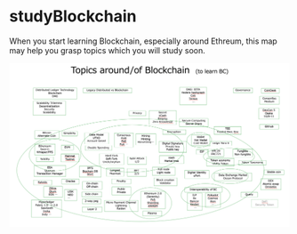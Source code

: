 # studyBlockchain

When you start learning Blockchain, especially around Ethreum, this map may help you grasp topics which you will study soon.

![Topics around BC](BC_Topics_1906.png)

